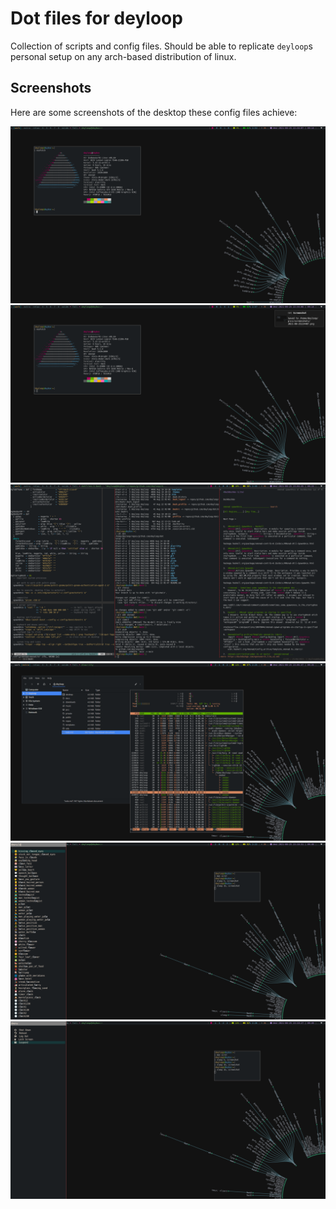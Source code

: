 # Dot files for **deyloop**

Collection of scripts and config files. Should be able to replicate `deyloop`s
personal setup on any arch-based distribution of linux.

## Screenshots

Here are some screenshots of the desktop these config files achieve:

![Screenshot 1](screenshots/2021-08-25224407.png)
![Screenshot 2](screenshots/2021-08-25224408.png)
![Screenshot 3](screenshots/2021-08-25230346.png)
![Screenshot 4](screenshots/2021-08-25230547.png)
![Screenshot 5](screenshots/2021-08-25231851.png)
![Screenshot 6](screenshots/2021-08-25231927.png)
